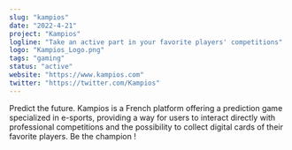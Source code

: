 ```yaml
---
slug: "kampios"
date: "2022-4-21"
project: "Kampios"
logline: "Take an active part in your favorite players' competitions"
logo: "Kampios_Logo.png"
tags: "gaming"
status: "active"
website: "https://www.kampios.com"
twitter: "https://twitter.com/Kampios"
---
```


Predict the future.
Kampios is a French platform offering a prediction game specialized in e-sports, providing a way for users to interact directly with professional competitions and the possibility to collect digital cards of their favorite players. Be the champion !
